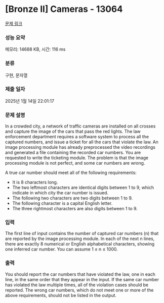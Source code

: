 # [Bronze II] Cameras - 13064 

[문제 링크](https://www.acmicpc.net/problem/13064) 

### 성능 요약

메모리: 14688 KB, 시간: 116 ms

### 분류

구현, 문자열

### 제출 일자

2025년 1월 14일 22:01:17

### 문제 설명

<p>In a crowded city, a network of traffic cameras are installed on all crosses and capture the image of the cars that pass the red lights. The law enforcement department requires a software system to process all the captured numbers, and issue a ticket for all the cars that violate the law. An image processing module has already preprocessed the video recordings and generated a file containing the recorded car numbers. You are requested to write the ticketing module. The problem is that the image processing module is not perfect, and some car numbers are wrong.</p>

<p>A true car number should meet all of the following requirements:</p>

<ul>
	<li>It is 8 characters long.</li>
	<li>The two leftmost characters are identical digits between 1 to 9, which indicate in which city the car number is issued.</li>
	<li>The following two characters are two digits between 1 to 9.</li>
	<li>The following character is a capital English letter.</li>
	<li>The three rightmost characters are also digits between 1 to 9.</li>
</ul>

### 입력 

 <p>The first line of input contains the number of captured car numbers (n) that are reported by the image processing module. In each of the next n lines, there are exactly 8 numerical or English alphabetical characters, showing one inferred car number. You can assume 1 ≤ n ≤ 1000.</p>

### 출력 

 <p>You should report the car numbers that have violated the law, one in each line, in the same order that they appear in the input. If the same car number has violated the law multiple times, all of the violation cases should be reported. The wrong car numbers, which do not meet one or more of the above requirements, should not be listed in the output. </p>

